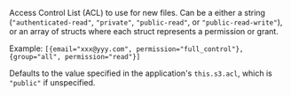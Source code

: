 Access Control List (ACL) to use for new files. Can be a either a string (`"authenticated-read"`, `"private"`, `"public-read"`, or `"public-read-write"`), or
an array of structs where each struct represents a permission or grant.

Example:
```[{email="xxx@yyy.com", permission="full_control"}, {group="all", permission="read"}]```

Defaults to the value specified in the application's `this.s3.acl`, which is `"public"` if unspecified.
